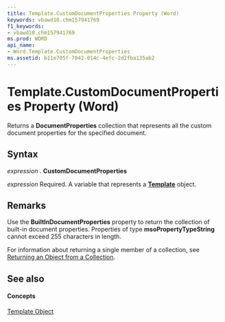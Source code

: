 ```yaml
---
title: Template.CustomDocumentProperties Property (Word)
keywords: vbawd10.chm157941769
f1_keywords:
- vbawd10.chm157941769
ms.prod: WORD
api_name:
- Word.Template.CustomDocumentProperties
ms.assetid: b11e705f-7042-014c-4efc-2d2fba135ab2
---
```



# Template.CustomDocumentProperties Property (Word)

Returns a  **DocumentProperties** collection that represents all the custom document properties for the specified document.


## Syntax

 _expression_ . **CustomDocumentProperties**

 _expression_ Required. A variable that represents a **[Template](template-object-word.md)** object.


## Remarks

Use the  **BuiltInDocumentProperties** property to return the collection of built-in document properties. Properties of type **msoPropertyTypeString** cannot exceed 255 characters in length.

For information about returning a single member of a collection, see [Returning an Object from a Collection](http://msdn.microsoft.com/library/returning-an-object-from-a-collection-word%28Office.15%29.aspx).


## See also


#### Concepts


[Template Object](template-object-word.md)

